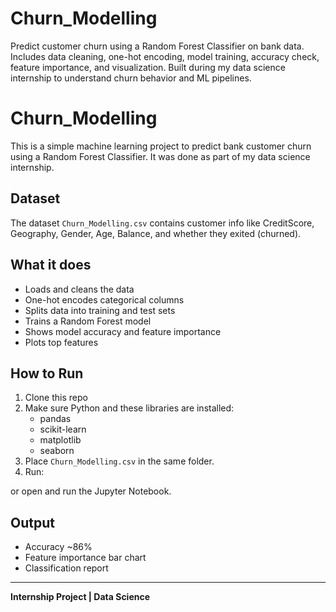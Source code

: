 # Churn_Modelling
Predict customer churn using a Random Forest Classifier on bank data. Includes data cleaning, one-hot encoding, model training, accuracy check, feature importance, and visualization. Built during my data science internship to understand churn behavior and ML pipelines.


# Churn_Modelling

This is a simple machine learning project to predict bank customer churn using a Random Forest Classifier. It was done as part of my data science internship.

## Dataset
The dataset `Churn_Modelling.csv` contains customer info like CreditScore, Geography, Gender, Age, Balance, and whether they exited (churned).

## What it does
- Loads and cleans the data
- One-hot encodes categorical columns
- Splits data into training and test sets
- Trains a Random Forest model
- Shows model accuracy and feature importance
- Plots top features

## How to Run
1. Clone this repo
2. Make sure Python and these libraries are installed:
   - pandas
   - scikit-learn
   - matplotlib
   - seaborn
3. Place `Churn_Modelling.csv` in the same folder.
4. Run:



or open and run the Jupyter Notebook.

## Output
- Accuracy ~86%
- Feature importance bar chart
- Classification report

---

**Internship Project | Data Science**
